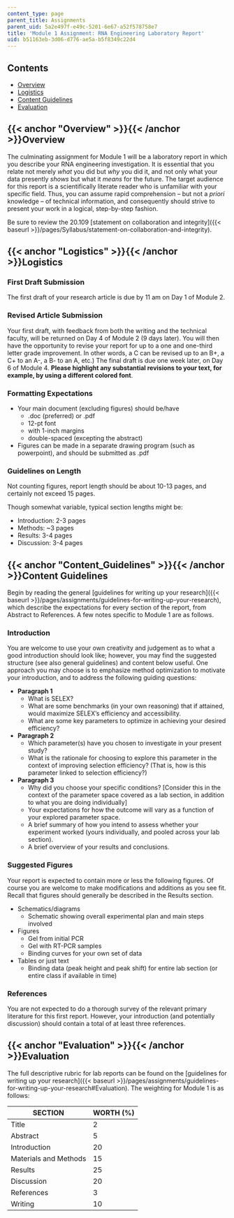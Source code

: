 ```yaml
---
content_type: page
parent_title: Assignments
parent_uid: 5a2e497f-e49c-5201-6e67-a52f578758e7
title: 'Module 1 Assignment: RNA Engineering Laboratory Report'
uid: b51163eb-3d06-d776-ae5a-b5f8349c22d4
---
```


Contents
--------

*   [Overview](#Overview)
*   [Logistics](#Logistics)
*   [Content Guidelines](#Content_Guidelines)
*   [Evaluation](#Evaluation)

{{< anchor "Overview" >}}{{< /anchor >}}Overview
------------------------------------------------

The culminating assignment for Module 1 will be a laboratory report in which you describe your RNA engineering investigation. It is essential that you relate not merely _what_ you did but _why_ you did it, and not only what your data presently _shows_ but what it _means_ for the future. The target audience for this report is a scientifically literate reader who is unfamiliar with your specific field. Thus, you can assume rapid comprehension – but not a _priori_ knowledge – of technical information, and consequently should strive to present your work in a logical, step-by-step fashion.

Be sure to review the 20.109 [statement on collaboration and integrity]({{< baseurl >}}/pages/Syllabus/statement-on-collaboration-and-integrity).

{{< anchor "Logistics" >}}{{< /anchor >}}Logistics
--------------------------------------------------

### First Draft Submission

The first draft of your research article is due by 11 am on Day 1 of Module 2.

### Revised Article Submission

Your first draft, with feedback from both the writing and the technical faculty, will be returned on Day 4 of Module 2 (9 days later). You will then have the opportunity to revise your report for up to a one and one-third letter grade improvement. In other words, a C can be revised up to an B+, a C+ to an A-, a B- to an A, etc.) The final draft is due one week later, on Day 6 of Module 4. **Please highlight any substantial revisions to your text, for example, by using a different colored font**.

### Formatting Expectations

*   Your main document (excluding figures) should be/have
    *   .doc (preferred) or .pdf
    *   12-pt font
    *   with 1-inch margins
    *   double-spaced (excepting the abstract)
*   Figures can be made in a separate drawing program (such as powerpoint), and should be submitted as .pdf

### Guidelines on Length

Not counting figures, report length should be about 10-13 pages, and certainly not exceed 15 pages.

Though somewhat variable, typical section lengths might be:

*   Introduction: 2-3 pages
*   Methods: ~3 pages
*   Results: 3-4 pages
*   Discussion: 3-4 pages

{{< anchor "Content_Guidelines" >}}{{< /anchor >}}Content Guidelines
--------------------------------------------------------------------

Begin by reading the general [guidelines for writing up your research]({{< baseurl >}}/pages/assignments/guidelines-for-writing-up-your-research), which describe the expectations for every section of the report, from Abstract to References. A few notes specific to Module 1 are as follows.

### Introduction

You are welcome to use your own creativity and judgement as to what a good introduction should look like; however, you may find the suggested structure (see also general guidelines) and content below useful. One approach you may choose is to emphasize method optimization to motivate your introduction, and to address the following guiding questions:

*   **Paragraph 1**
    *   What is SELEX?
    *   What are some benchmarks (in your own reasoning) that if attained, would maximize SELEX’s efficiency and accessibility.
    *   What are some key parameters to optimize in achieving your desired efficiency?
*   **Paragraph 2**
    *   Which parameter(s) have you chosen to investigate in your present study?
    *   What is the rationale for choosing to explore this parameter in the context of improving selection efficiency? (That is, how is this parameter linked to selection efficiency?)
*   **Paragraph 3**
    *   Why did you choose your specific conditions? \[Consider this in the context of the parameter space covered as a lab section, in addition to what you are doing individually\]
    *   Your expectations for how the outcome will vary as a function of your explored parameter space.
    *   A brief summary of how you intend to assess whether your experiment worked (yours individually, and pooled across your lab section).
    *   A brief overview of your results and conclusions.

### Suggested Figures

Your report is expected to contain more or less the following figures. Of course you are welcome to make modifications and additions as you see fit. Recall that figures should generally be described in the Results section.

*   Schematics/diagrams
    *   Schematic showing overall experimental plan and main steps involved
*   Figures
    *   Gel from initial PCR
    *   Gel with RT-PCR samples
    *   Binding curves for your own set of data
*   Tables or just text
    *   Binding data (peak height and peak shift) for entire lab section (or entire class if available in time)

### References

You are not expected to do a thorough survey of the relevant primary literature for this first report. However, your introduction (and potentially discussion) should contain a total of at least three references.

{{< anchor "Evaluation" >}}{{< /anchor >}}Evaluation
----------------------------------------------------

The full descriptive rubric for lab reports can be found on the [guidelines for writing up your research]({{< baseurl >}}/pages/assignments/guidelines-for-writing-up-your-research#Evaluation). The weighting for Module 1 is as follows:

| SECTION | WORTH (%) |
| --- | --- |
| Title | 2 |
| Abstract | 5 |
| Introduction | 20 |
| Materials and Methods | 15 |
| Results | 25 |
| Discussion | 20 |
| References | 3 |
| Writing | 10